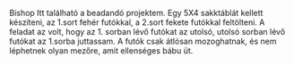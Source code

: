 Bishop
Itt található a beadandó projektem. Egy 5X4 sakktáblát kellett készíteni, az 1.sort fehér futókkal, a 2.sort fekete futókkal feltölteni. A feladat az volt, hogy az 1. sorban lévő futókat az utolsó, utolsó sorban lévő futókat az 1.sorba juttassam. A futók csak átlósan mozoghatnak, és nem léphetnek olyan mezőre, amit ellenséges bábu üt.